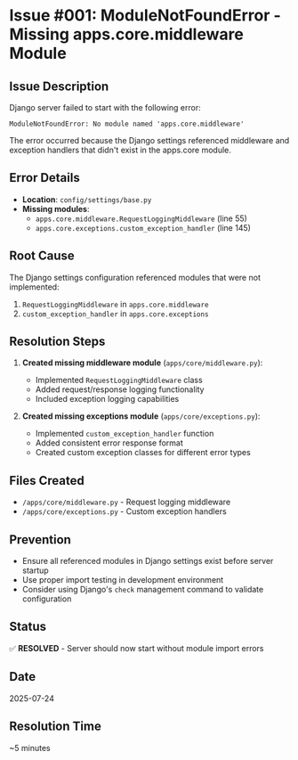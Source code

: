 # Issue #001: ModuleNotFoundError - Missing apps.core.middleware Module

## Issue Description
Django server failed to start with the following error:
```
ModuleNotFoundError: No module named 'apps.core.middleware'
```

The error occurred because the Django settings referenced middleware and exception handlers that didn't exist in the apps.core module.

## Error Details
- **Location**: `config/settings/base.py`
- **Missing modules**:
  - `apps.core.middleware.RequestLoggingMiddleware` (line 55)
  - `apps.core.exceptions.custom_exception_handler` (line 145)

## Root Cause
The Django settings configuration referenced modules that were not implemented:
1. `RequestLoggingMiddleware` in `apps.core.middleware`
2. `custom_exception_handler` in `apps.core.exceptions`

## Resolution Steps
1. **Created missing middleware module** (`apps/core/middleware.py`):
   - Implemented `RequestLoggingMiddleware` class
   - Added request/response logging functionality
   - Included exception logging capabilities

2. **Created missing exceptions module** (`apps/core/exceptions.py`):
   - Implemented `custom_exception_handler` function
   - Added consistent error response format
   - Created custom exception classes for different error types

## Files Created
- `/apps/core/middleware.py` - Request logging middleware
- `/apps/core/exceptions.py` - Custom exception handlers

## Prevention
- Ensure all referenced modules in Django settings exist before server startup
- Use proper import testing in development environment
- Consider using Django's `check` management command to validate configuration

## Status
✅ **RESOLVED** - Server should now start without module import errors

## Date
2025-07-24

## Resolution Time
~5 minutes